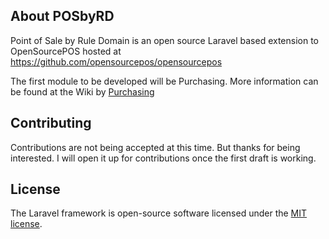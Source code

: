 ## About POSbyRD

Point of Sale by Rule Domain is an open source Laravel based extension to OpenSourcePOS hosted at https://github.com/opensourcepos/opensourcepos

The first module to be developed will be Purchasing.  More information can be found at the Wiki by [Purchasing](https://github.com/SteveIreland/POSbyRD/wiki/Purchasing)


## Contributing

Contributions are not being accepted at this time.  But thanks for being interested.  I will open it up for contributions once the first draft is working.


## License

The Laravel framework is open-source software licensed under the [MIT license](https://opensource.org/licenses/MIT).
